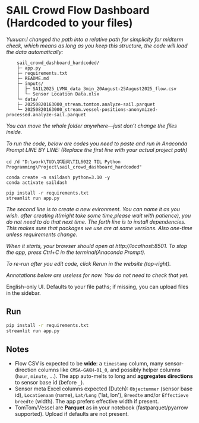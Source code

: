 # SAIL Crowd Flow Dashboard (Hardcoded to your files)


*Yuxuan:I changed the path into a relative path for simplicity for midterm check,*
        *which means as long as you keep this structure, the code will load the data automatically:*
        
        sail_crowd_dashboard_hardcoded/
        ├─ app.py
        ├─ requirements.txt
        ├─ README.md
        ├─ inputs/
        │  ├─ SAIL2025_LVMA_data_3min_20August-25August2025_flow.csv
        │  └─ Sensor Location Data.xlsx
        └─ data/
        ├─ 20250820163000_stream.tomtom.analyze-sail.parquet
        └─ 20250820163000_stream.vessel-positions-anonymized-processed.analyze-sail.parquet

*You can move the whole folder anywhere—just don’t change the files inside.*

*To run the code, below are codes you need to paste and run in Anaconda Prompt LINE BY LINE:*
*(Replace the first line with your actual project path)*

    cd /d "D:\work\TUD\学期间\TIL6022 TIL Python Programming\Project\sail_crowd_dashboard_hardcoded"

    conda create -n saildash python=3.10 -y
    conda activate saildash

    pip install -r requirements.txt
    streamlit run app.py

*The second line is to create a new evironment. You can name it as you wish. after creating it(might take some time,please wait with patience), you do not need to do that next time.*
*The forth line is to install dependencies. This makes sure that packages we use are at same versions. Also one-time unless requirements change.*

*When it starts, your browser should open at http://localhost:8501. To stop the app, press Ctrl+C in the terminal(Anaconda Prompt).*

*To re-run after you edit code, click Rerun in the website (top-right).*


*Annotations below are useless for now. You do not need to check that yet.*




English-only UI. Defaults to your file paths; if missing, you can upload files in the sidebar.

<!-- ## Default file paths (override via sidebar uploads)
- Flow CSV (wide): `/mnt/data/SAIL2025_LVMA_data_3min_20August-25August2025_flow.csv`
- Sensor meta (Excel): `/mnt/data/Sensor Location Data.xlsx`
- TomTom Parquet: `data/20250820163000_stream.tomtom.analyze-sail.parquet` (relative; upload if not found)
- Vessel Parquet: `data/20250820163000_stream.vessel-positions-anonymized-processed.analyze-sail.parquet` (relative; upload if not found) -->

## Run
```bash
pip install -r requirements.txt
streamlit run app.py
```

## Notes
- Flow CSV is expected to be **wide**: a `timestamp` column, many sensor-direction columns like `CMSA-GAKH-01_0`, and possibly helper columns (`hour`, `minute`, ...). The app auto-melts to long and **aggregates directions** to sensor base id (before `_`). 
- Sensor meta Excel columns expected (Dutch): `Objectummer` (sensor base id), `Locatienaam` (name), `Lat/Long` ('lat, lon'), `Breedte` and/or `Effectieve  breedte` (width). The app prefers effective width if present.
- TomTom/Vessel are **Parquet** as in your notebook (fastparquet/pyarrow supported). Upload if defaults are not present.
